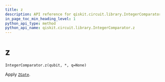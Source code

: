 ```yaml
---
title: z
description: API reference for qiskit.circuit.library.IntegerComparator.z
in_page_toc_min_heading_level: 1
python_api_type: method
python_api_name: qiskit.circuit.library.IntegerComparator.z
---
```


# z

<span id="qiskit.circuit.library.IntegerComparator.z" />

`IntegerComparator.z(qubit, *, q=None)`

Apply [`ZGate`](qiskit.circuit.library.ZGate "qiskit.circuit.library.ZGate").

